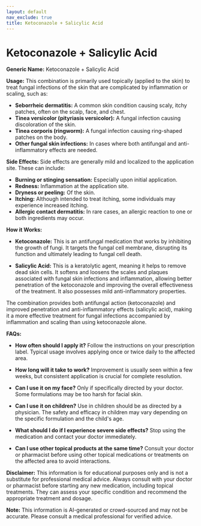 ```yaml
---
layout: default
nav_exclude: true
title: Ketoconazole + Salicylic Acid
---
```


# Ketoconazole + Salicylic Acid

**Generic Name:** Ketoconazole + Salicylic Acid

**Usage:** This combination is primarily used topically (applied to the skin) to treat fungal infections of the skin that are complicated by inflammation or scaling, such as:

* **Seborrheic dermatitis:** A common skin condition causing scaly, itchy patches, often on the scalp, face, and chest.
* **Tinea versicolor (pityriasis versicolor):** A fungal infection causing discoloration of the skin.
* **Tinea corporis (ringworm):** A fungal infection causing ring-shaped patches on the body.
* **Other fungal skin infections:**  In cases where both antifungal and anti-inflammatory effects are needed.


**Side Effects:**  Side effects are generally mild and localized to the application site.  These can include:

* **Burning or stinging sensation:**  Especially upon initial application.
* **Redness:**  Inflammation at the application site.
* **Dryness or peeling:**  Of the skin.
* **Itching:** Although intended to treat itching, some individuals may experience increased itching.
* **Allergic contact dermatitis:**  In rare cases, an allergic reaction to one or both ingredients may occur.


**How it Works:**

* **Ketoconazole:** This is an antifungal medication that works by inhibiting the growth of fungi. It targets the fungal cell membrane, disrupting its function and ultimately leading to fungal cell death.

* **Salicylic Acid:** This is a keratolytic agent, meaning it helps to remove dead skin cells. It softens and loosens the scales and plaques associated with fungal skin infections and inflammation, allowing better penetration of the ketoconazole and improving the overall effectiveness of the treatment.  It also possesses mild anti-inflammatory properties.

The combination provides both antifungal action (ketoconazole) and improved penetration and anti-inflammatory effects (salicylic acid), making it a more effective treatment for fungal infections accompanied by inflammation and scaling than using ketoconazole alone.


**FAQs:**

* **How often should I apply it?**  Follow the instructions on your prescription label.  Typical usage involves applying once or twice daily to the affected area.

* **How long will it take to work?**  Improvement is usually seen within a few weeks, but consistent application is crucial for complete resolution.

* **Can I use it on my face?** Only if specifically directed by your doctor.  Some formulations may be too harsh for facial skin.

* **Can I use it on children?**  Use in children should be as directed by a physician.  The safety and efficacy in children may vary depending on the specific formulation and the child's age.

* **What should I do if I experience severe side effects?** Stop using the medication and contact your doctor immediately.

* **Can I use other topical products at the same time?** Consult your doctor or pharmacist before using other topical medications or treatments on the affected area to avoid interactions.


**Disclaimer:** This information is for educational purposes only and is not a substitute for professional medical advice.  Always consult with your doctor or pharmacist before starting any new medication, including topical treatments.  They can assess your specific condition and recommend the appropriate treatment and dosage.


**Note:** This information is AI-generated or crowd-sourced and may not be accurate. Please consult a medical professional for verified advice.